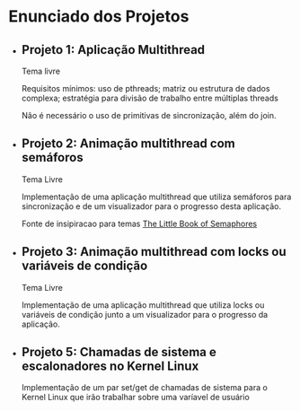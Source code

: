 # Enunciado dos Projetos
- ## Projeto 1: Aplicação Multithread

    Tema livre

    Requisitos mínimos: uso de pthreads; matriz ou estrutura de dados complexa; estratégia para divisão de trabalho entre múltiplas threads

    Não é necessário o uso de primitivas de sincronização, além do join.
    
    
- ## Projeto 2: Animação multithread com semáforos

    Tema Livre

    Implementação de uma aplicação multithread que utiliza semáforos para sincronização e de um visualizador para o progresso desta aplicação.
    
    Fonte de insipiracao para temas [The Little Book of Semaphores](https://greenteapress.com/wp/semaphores/)
    
    
- ## Projeto 3: Animação multithread com locks ou variáveis de condição
    
    Tema Livre
    
    Implementação de uma aplicação multithread que utiliza locks ou variáveis de condição junto a um visualizador para o progresso da aplicação.
    
- ## Projeto 5: Chamadas de sistema e escalonadores no Kernel Linux

    Implementação de um par set/get de chamadas de sistema para o Kernel Linux que irão trabalhar sobre uma varíavel de usuário
